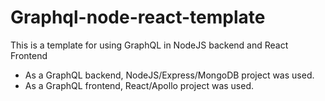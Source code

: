# Graphql-node-react-template
This is a template for using GraphQL in NodeJS backend and React Frontend

- As a GraphQL backend, NodeJS/Express/MongoDB project was used.
- As a GraphQL frontend, React/Apollo project was used.
